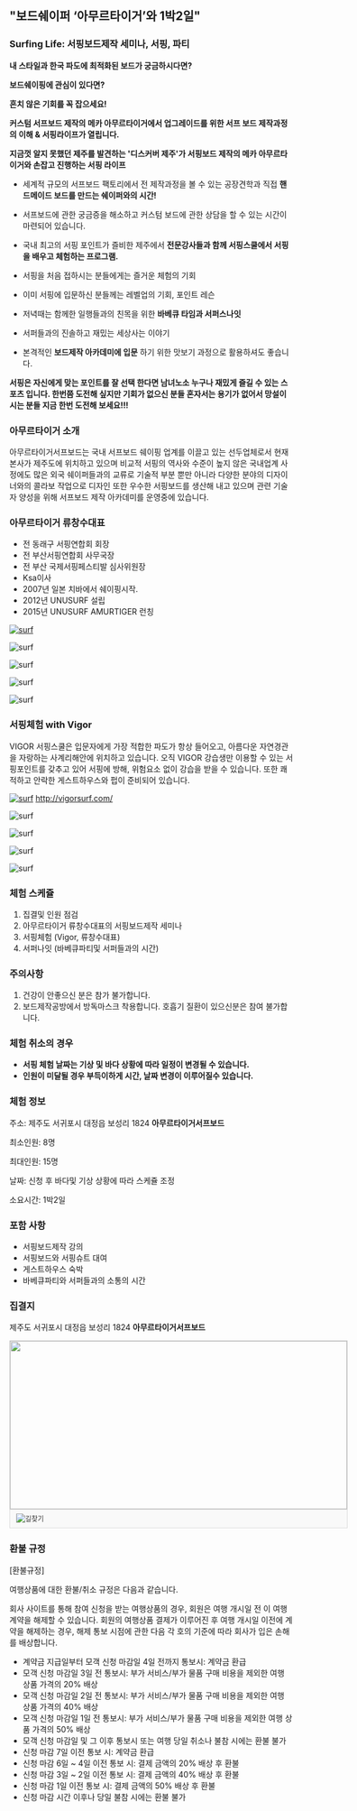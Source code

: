 
## "보드쉐이퍼 ‘아무르타이거’와 1박2일"
### Surfing Life: 서핑보드제작 세미나, 서핑, 파티

**내 스타일과 한국 파도에 최적화된 보드가 궁금하시다면?**


**보드쉐이핑에 관심이 있다면?**
 
**흔치 않은 기회를 꼭 잡으세요!** 
 
**커스텀 서프보드 제작의 메카 아무르타이거에서
업그레이드를 위한 서프 보드 제작과정의 이해 & 서핑라이프가 열립니다.** 




**지금껏 알지 못했던 제주를 발견하는 
'디스커버 제주'가 서핑보드 제작의 메카 아무르타이거와 손잡고 진행하는 서핑 라이프** 


* 세계적 규모의 서프보드 팩토리에서 전 제작과정을 볼 수 있는 공장견학과 직접 **핸드메이드 보드를 만드는 쉐이퍼와의 시간!**


* 서프보드에 관한 궁금증을 해소하고 커스텀 보드에 관한 상담을 할 수 있는 시간이 마련되어 있습니다. 

* 국내 최고의 서핑 포인트가 즐비한 제주에서 **전문강사들과 함께 서핑스쿨에서 서핑을 배우고 체험하는 프로그램.**

* 서핑을 처음 접하시는 분들에게는 즐거운 체험의 기회

* 이미 서핑에 입문하신 분들께는 레벨업의 기회, 포인트 레슨

* 저녁때는 함께한 일행들과의 친목을 위한 **바베큐 타임과 서퍼스나잇**

* 서퍼들과의 진솔하고 재밌는 세상사는 이야기

* 본격적인 **보드제작 아카데미에 입문** 하기 위한 맛보기 과정으로 활용하셔도 좋습니다.



**서핑은 자신에게 맞는 포인트를 잘 선택 한다면 남녀노소 누구나 재밌게 즐길 수 있는 스포츠 입니다.
한번쯤 도전해 싶지만 기회가 없으신 분들 혼자서는 용기가 없어서 망설이시는 분들 지금 한번 도전해 보세요!!!**

 
 
### 아무르타이거 소개
아무르타이거서프보드는 국내 서프보드 쉐이핑 업계를 이끌고 있는 선두업체로서 현재 본사가 제주도에 위치하고 있으며 비교적 서핑의 역사와 수준이 높지 않은 국내업계 사정에도 많은 외국 쉐이퍼들과의 교류로 기술적 부분 뿐만 아니라 다양한 분야의 디자이너와의 콜라보 작업으로 디자인 또한 우수한 서핑보드를 생산해 내고 있으며 관련 기술자 양성을 위해 서프보드 제작 아카데미를 운영중에 있습니다.

### 아무르타이거 류창수대표

* 전 동래구 서핑연합회 회장
* 전 부산서핑연합회 사무국장
* 전 부산 국제서핑페스티발 심사위원장
* Ksa이사
* 2007년 일본 치바에서 쉐이핑시작.  
* 2012년 UNUSURF 설립
* 2015년 UNUSURF AMURTIGER 런칭

[![surf](https://img.youtube.com/vi/R-zxKRc-JMg/0.jpg)](https://www.youtube.com/watch?v=R-zxKRc-JMg)


![surf](https://s5.postimg.org/6sc9bzlth/20160114_144146.jpg#center)


![surf](https://s5.postimg.org/6mzbatzqv/SFG_9051.jpg#center)

![surf](https://s5.postimg.org/stxy8agxj/IMG_8902.jpg#center)

![surf](https://s5.postimg.org/u40d1303b/Kakao_Talk_20160513_093350386.jpg#center)


### 서핑체험 with Vigor
VIGOR 서핑스쿨은 입문자에게 가장 적합한 파도가 항상 들어오고, 아름다운 자연경관을 자랑하는 사계리해안에 위치하고 있습니다. 오직 VIGOR 강습생만 이용할 수 있는 서핑포인트를 갖추고 있어 서핑에 방해, 위험요소 없이 강습을 받을 수 있습니다. 또한 쾌적하고 안락한 게스트하우스와 펍이 준비되어 있습니다.

[![surf](https://img.youtube.com/vi/IiuAntaLzLQ/0.jpg)](https://www.youtube.com/watch?v=IiuAntaLzLQ)
http://vigorsurf.com/

![surf](https://s5.postimg.org/3lmb63qrb/DSC00259.jpg#center)

![surf](https://s5.postimg.org/8cm6o4jlj/DSC05986.jpg#center)

![surf](https://s5.postimg.org/b997oepfb/DSC07191.jpg#center)

![surf](https://s5.postimg.org/68p934htj/DSC03051.jpg#center)



### 체험 스케쥴
1. 집결및 인원 점검
1. 아무르타이거 류창수대표의 서핑보드제작 세미나
1. 서핑체험 (Vigor, 류창수대표)
1. 서퍼나잇 (바베큐파티및 서퍼들과의 시간)



### 주의사항
1. 건강이 안좋으신 분은 참가 불가합니다.
1. 보드제작공방에서 방독마스크 착용합니다. 호흡기 질환이 있으신분은 참여 불가합니다.

### 체험 취소의 경우
* **서핑 체험 날짜는 기상 및 바다 상황에 따라 일정이 변경될 수 있습니다.**
* **인원이 미달될 경우 부득이하게 시간, 날짜 변경이 이루어질수 있습니다.**

### 체험 정보
주소: 제주도 서귀포시 대정읍 보성리 1824 **아무르타이거서프보드**

최소인원: 8명

최대인원: 15명

날짜: 신청 후 바다및 기상 상황에 따라 스케쥴 조정

소요시간: 1박2일

### 포함 사항
- 서핑보드제작 강의
- 서핑보드와 서핑슈트 대여
- 게스트하우스 숙박
- 바베큐파티와 서퍼들과의 소통의 시간


### 집결지
제주도 서귀포시 대정읍 보성리 1824 **아무르타이거서프보드**




  <div style="font:normal normal 400 12px/normal dotum, sans-serif; width:600px; height:333px; color:#333; position:relative"><div style="height: 300px;"#center><a target="_blank" href="http://map.daum.net/?urlX=329869.0&amp;urlY=-67401.0&amp;name=%EC%A0%9C%EC%A3%BC%ED%8A%B9%EB%B3%84%EC%9E%90%EC%B9%98%EB%8F%84%20%EC%84%9C%EA%B7%80%ED%8F%AC%EC%8B%9C%20%EB%8C%80%EC%A0%95%EC%9D%8D%20%EB%B3%B4%EC%84%B1%EB%A6%AC%201824&amp;map_type=TYPE_MAP&amp;from=roughmap"><img class="map" src="http://t1.daumcdn.net/roughmap/imgmap/4f346f866f61ff9324112f424ab7093c64d23e85dbed70c48a1a74c599458e50" width="598px" height="298px" style="border:1px solid #ccc;"></a></div><div><span style="border-left:1px solid #dbdbdb;border-right:1px solid #dbdbdb;border-bottom:1px solid #dbdbdb;box-sizing:border-box;box-sizing:border-box;background-color:#f9f9f9;position:absolute;left:0px;top:300px;width:600px;height:33px"></span><span style="position:absolute;left:12px;top:307px"><img src="http://t1.daumcdn.net/localimg/localimages/07/2013/map/test/ico_street.gif"></span><a href="http://map.daum.net/?from=roughmap&amp;eName=%EC%A0%9C%EC%A3%BC%ED%8A%B9%EB%B3%84%EC%9E%90%EC%B9%98%EB%8F%84%20%EC%84%9C%EA%B7%80%ED%8F%AC%EC%8B%9C%20%EB%8C%80%EC%A0%95%EC%9D%8D%20%EB%B3%B4%EC%84%B1%EB%A6%AC%201824&amp;eX=329869.0&amp;eY=-67401.0" target="_blank" style="text-decoration: none;color: #333;font:normal normal 400 12px 돋움, dotum, sans-serif;line-height:1;position:absolute;left:28px;top:311px">길찾기</a></div></div>



### 환불 규정
[환불규정]

여행상품에 대한 환불/취소 규정은 다음과 같습니다.

회사 사이트를 통해 참여 신청을 받는 여행상품의 경우, 회원은 여행 개시일 전 이 여행 계약을 해제할 수 있습니다. 회원의 여행상품 결제가 이루어진 후 여행 개시일 이전에 계약을 해제하는 경우, 해제 통보 시점에 관한 다음 각 호의 기준에 따라 회사가 입은 손해를 배상합니다.

* 계약금 지급일부터 모객 신청 마감일 4일 전까지 통보시: 계약금 환급
* 모객 신청 마감일 3일 전 통보시: 부가 서비스/부가 물품 구매 비용을 제외한 여행 상품 가격의 20% 배상
* 모객 신청 마감일 2일 전 통보시: 부가 서비스/부가 물품 구매 비용을 제외한 여행 상품 가격의 40% 배상
* 모객 신청 마감일 1일 전 통보시: 부가 서비스/부가 물품 구매 비용을 제외한 여행 상품 가격의 50% 배상
* 모객 신청 마감일 및 그 이후 통보시 또는 여행 당일 취소나 불참 시에는 환불 불가
* 신청 마감 7일 이전 통보 시: 계약금 환급 
* 신청 마감 6일 ~ 4일 이전 통보 시: 결제 금액의 20% 배상 후 환불 
* 신청 마감 3일 ~ 2일 이전 통보 시: 결제 금액의 40% 배상 후 환불 
* 신청 마감 1일 이전 통보 시: 결제 금액의 50% 배상 후 환불 
* 신청 마감 시간 이후나 당일 불참 시에는 환불 불가
